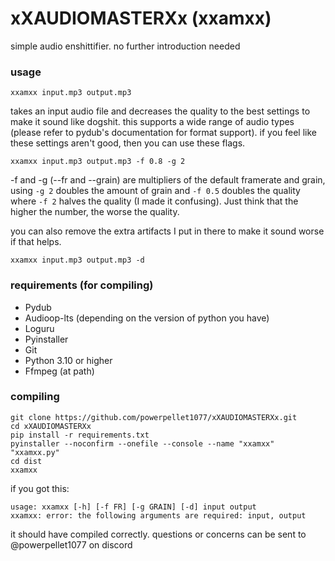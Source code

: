 # xXAUDIOMASTERXx (xxamxx)
simple audio enshittifier. no further introduction needed

### usage
```
xxamxx input.mp3 output.mp3
```

takes an input audio file and decreases the quality to the best settings to make it sound like dogshit. this supports a wide range of audio types (please refer to pydub's documentation for format support).
if you feel like these settings aren't good, then you can use these flags.
```
xxamxx input.mp3 output.mp3 -f 0.8 -g 2
```
-f and -g (--fr and --grain) are multipliers of the default framerate and grain, using ``-g 2`` doubles the amount of grain and ``-f 0.5`` doubles the quality where ``-f 2`` halves the quality (I made it confusing). Just think that the higher the number, the worse the quality.


you can also remove the extra artifacts I put in there to make it sound worse if that helps.
````
xxamxx input.mp3 output.mp3 -d
````

### requirements (for compiling)
 - Pydub
 - Audioop-lts (depending on the version of python you have)
 - Loguru
 - Pyinstaller
 - Git
 - Python 3.10 or higher
 - Ffmpeg (at path)


### compiling
```
git clone https://github.com/powerpellet1077/xXAUDIOMASTERXx.git
cd xXAUDIOMASTERXx
pip install -r requirements.txt
pyinstaller --noconfirm --onefile --console --name "xxamxx"  "xxamxx.py"
cd dist
xxamxx
```
if you got this:
````
usage: xxamxx [-h] [-f FR] [-g GRAIN] [-d] input output
xxamxx: error: the following arguments are required: input, output
````

it should have compiled correctly.
questions or concerns can be sent to @powerpellet1077 on discord

